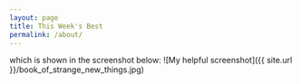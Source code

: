 ```yaml
---
layout: page
title: This Week's Best
permalink: /about/
---
```


which is shown in the screenshot below:
![My helpful screenshot]({{ site.url }}/book_of_strange_new_things.jpg)
